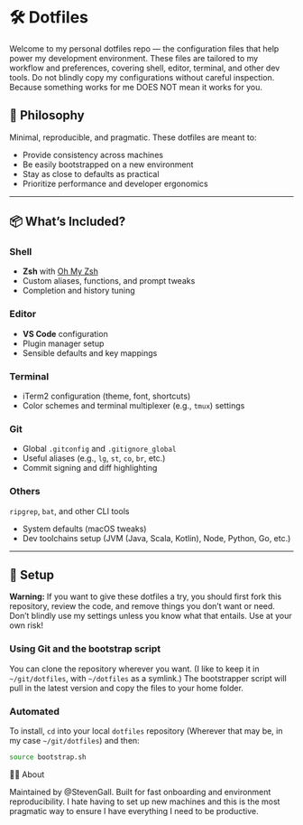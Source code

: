 # 🛠️ Dotfiles

Welcome to my personal dotfiles repo — the configuration files that help power my development environment. These files are tailored to my workflow and preferences, covering shell, editor, terminal, and other dev tools. Do not blindly copy my configurations without careful inspection. Because something works for me DOES NOT mean it works for you.

## 🧠 Philosophy

Minimal, reproducible, and pragmatic. These dotfiles are meant to:
- Provide consistency across machines
- Be easily bootstrapped on a new environment
- Stay as close to defaults as practical
- Prioritize performance and developer ergonomics

---

## 📦 What’s Included?

### Shell
- **Zsh** with [Oh My Zsh](https://ohmyz.sh/)
- Custom aliases, functions, and prompt tweaks
- Completion and history tuning

### Editor
- **VS Code** configuration
- Plugin manager setup
- Sensible defaults and key mappings

### Terminal
- iTerm2 configuration (theme, font, shortcuts)
- Color schemes and terminal multiplexer (e.g., `tmux`) settings

### Git
- Global `.gitconfig` and `.gitignore_global`
- Useful aliases (e.g., `lg`, `st`, `co`, `br`, etc.)
- Commit signing and diff highlighting

### Others
`ripgrep`, `bat`, and other CLI tools
- System defaults (macOS tweaks)
- Dev toolchains setup (JVM (Java, Scala, Kotlin), Node, Python, Go, etc.)

---

## 🚀 Setup

**Warning:** If you want to give these dotfiles a try, you should first fork this repository, review the code, and remove things you don’t want or need. Don’t blindly use my settings unless you know what that entails. Use at your own risk!

### Using Git and the bootstrap script

You can clone the repository wherever you want. (I like to keep it in `~/git/dotfiles`, with `~/dotfiles` as a symlink.) The bootstrapper script will pull in the latest version and copy the files to your home folder.


### Automated
To install, `cd` into your local `dotfiles` repository (Wherever that may be, in my case `~/git/dotfiles`) and then:

```zsh
source bootstrap.sh
```


🙋‍♂️ About

Maintained by @StevenGall. Built for fast onboarding and environment reproducibility. I hate having to set up new machines and this is the most pragmatic way to ensure I have everything I need to be productive.
